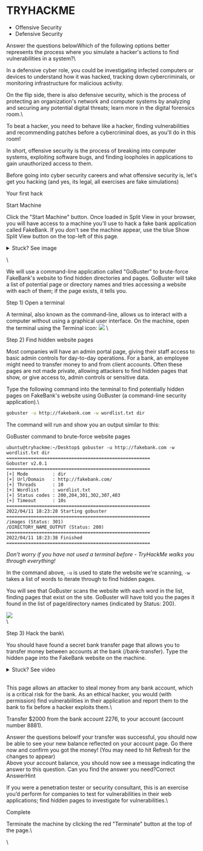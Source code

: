 # TRYHACKME

* Offensive Security
* Defensive Security

Answer the questions belowWhich of the following options better represents the process where you simulate a hacker's actions to find vulnerabilities in a system?\


In a defensive cyber role, you could be investigating infected computers or devices to understand how it was hacked, tracking down cybercriminals, or monitoring infrastructure for malicious activity.

On the flip side, there is also defensive security, which is the process of protecting an organization's network and computer systems by analyzing and securing any potential digital threats; learn more in the digital forensics room.\


To beat a hacker, you need to behave like a hacker, finding vulnerabilities and recommending patches before a cybercriminal does, as you'll do in this room!

In short, offensive security is the process of breaking into computer systems, exploiting software bugs, and finding loopholes in applications to gain unauthorized access to them.









Before going into cyber security careers and what offensive security is, let's get you hacking (and yes, its legal, all exercises are fake simulations)

Your first hack

Start Machine

Click the "Start Machine" button. Once loaded in Split View in your browser, you will have access to a machine you'll use to hack a fake bank application called FakeBank. If you don't see the machine appear, use the blue Show Split View button on the top-left of this page.

<details>

<summary>Stuck? See image</summary>

![](https://tryhackme-images.s3.amazonaws.com/user-uploads/5f04259cf9bf5b57aed2c476/room-content/5f04259cf9bf5b57aed2c476-1717056988909)\


</details>

\


We will use a command-line application called "GoBuster" to brute-force FakeBank's website to find hidden directories and pages. GoBuster will take a list of potential page or directory names and tries accessing a website with each of them; if the page exists, it tells you.

Step 1) Open a terminal

A terminal, also known as the command-line, allows us to interact with a computer without using a graphical user interface. On the machine, open the terminal using the Terminal icon: ![](https://tryhackme-images.s3.amazonaws.com/user-uploads/5bec5dfd73790a7d06282266/room-content/443d573c553e59e4897aa99d2e77b679.png) \


Step 2) Find hidden website pages

Most companies will have an admin portal page, giving their staff access to basic admin controls for day-to-day operations. For a bank, an employee might need to transfer money to and from client accounts. Often these pages are not made private, allowing attackers to find hidden pages that show, or give access to, admin controls or sensitive data.

Type the following command into the terminal to find potentially hidden pages on FakeBank's website using GoBuster (a command-line security application).\


```bash
gobuster -u http://fakebank.com -w wordlist.txt dir
```

The command will run and show you an output similar to this:

GoBuster command to brute-force website pages

```markup
ubuntu@tryhackme:~/Desktop$ gobuster -u http://fakebank.com -w wordlist.txt dir
=====================================================
Gobuster v2.0.1
=====================================================
[+] Mode         : dir
[+] Url/Domain   : http://fakebank.com/
[+] Threads      : 10
[+] Wordlist     : wordlist.txt
[+] Status codes : 200,204,301,302,307,403
[+] Timeout      : 10s
=====================================================
2022/04/11 18:23:28 Starting gobuster
=====================================================
/images (Status: 301)
/DIRECTORY_NAME_OUTPUT (Status: 200)
=====================================================
2022/04/11 18:23:38 Finished
=====================================================
```

_Don't worry if you have not used a terminal before - TryHackMe walks you through everything!_

In the command above, `-u` is used to state the website we're scanning, `-w` takes a list of words to iterate through to find hidden pages.

You will see that GoBuster scans the website with each word in the list, finding pages that exist on the site. GoBuster will have told you the pages it found in the list of page/directory names (indicated by Status: 200).

![](https://tryhackme-images.s3.amazonaws.com/user-uploads/5bec5dfd73790a7d06282266/room-content/73103edfb588a260fb9d336094ad5253.png)\
\


Step 3) Hack the bank\


You should have found a secret bank transfer page that allows you to transfer money between accounts at the bank (/bank-transfer). Type the hidden page into the FakeBank website on the machine.

<details>

<summary>Stuck? See video</summary>



</details>

\
This page allows an attacker to steal money from any bank account, which is a critical risk for the bank. As an ethical hacker, you would (with permission) find vulnerabilities in their application and report them to the bank to fix before a hacker exploits them.\


Transfer $2000 from the bank account 2276, to your account (account number 8881).

Answer the questions belowIf your transfer was successful, you should now be able to see your new balance reflected on your account page. Go there now and confirm you got the money! (You may need to hit Refresh for the changes to appear)\
Above your account balance, you should now see a message indicating the answer to this question. Can you find the answer you need?Correct AnswerHint

If you were a penetration tester or security consultant, this is an exercise you’d perform for companies to test for vulnerabilities in their web applications; find hidden pages to investigate for vulnerabilities.\


Complete

Terminate the machine by clicking the red "Terminate" button at the top of the page.\


\
